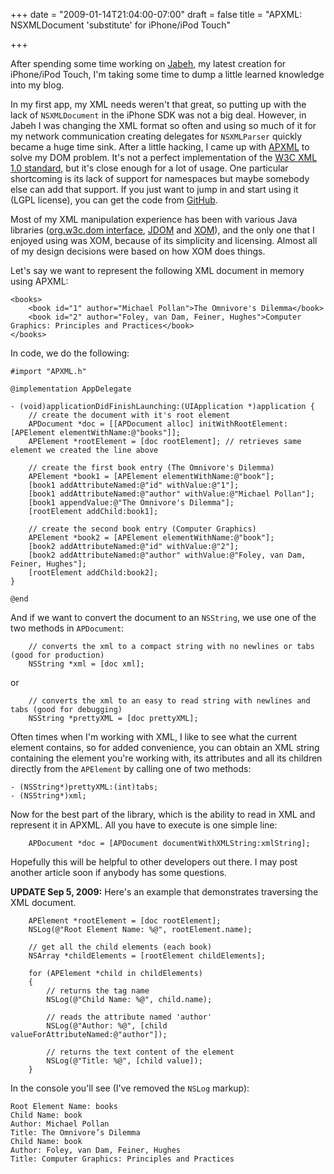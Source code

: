 +++
date = "2009-01-14T21:04:00-07:00"
draft = false
title = "APXML: NSXMLDocument 'substitute' for iPhone/iPod Touch"

+++

After spending some time working on [Jabeh](http://jabeh.org/), my latest creation for iPhone/iPod Touch, I'm taking some time to dump a little learned knowledge into my blog.

In my first app, my XML needs weren't that great, so putting up with the lack of `NSXMLDocument` in the iPhone SDK was not a big deal. However, in Jabeh I was changing the XML format so often and using so much of it for my network communication creating delegates for `NSXMLParser` quickly became a huge time sink. After a little hacking, I came up with [APXML](https://github.com/arashpayan/apxml/) to solve my DOM problem. It's not a perfect implementation of the [W3C XML 1.0 standard](http://www.w3.org/TR/REC-xml/), but it's close enough for a lot of usage. One particular shortcoming is its lack of support for namespaces but maybe somebody else can add that support. If you just want to jump in and start using it (LGPL license), you can get the code from [GitHub](https://github.com/arashpayan/apxml/).

Most of my XML manipulation experience has been with various Java libraries ([org.w3c.dom interface](http://java.sun.com/javase/6/docs/api/org/w3c/dom/package-summary.html), [JDOM](http://jdom.org/) and [XOM](http://xom.nu/)), and the only one that I enjoyed using was XOM, because of its simplicity and licensing. Almost all of my design decisions were based on how XOM does things.

Let's say we want to represent the following XML document in memory using APXML:
```
<books>
    <book id="1" author="Michael Pollan">The Omnivore's Dilemma</book>
    <book id="2" author="Foley, van Dam, Feiner, Hughes">Computer Graphics: Principles and Practices</book>
</books>
```

In code, we do the following:
```
#import "APXML.h"

@implementation AppDelegate

- (void)applicationDidFinishLaunching:(UIApplication *)application {
    // create the document with it's root element
    APDocument *doc = [[APDocument alloc] initWithRootElement:[APElement elementWithName:@"books"]];
    APElement *rootElement = [doc rootElement]; // retrieves same element we created the line above

    // create the first book entry (The Omnivore's Dilemma)
    APElement *book1 = [APElement elementWithName:@"book"];
    [book1 addAttributeNamed:@"id" withValue:@"1"];
    [book1 addAttributeNamed:@"author" withValue:@"Michael Pollan"];
    [book1 appendValue:@"The Omnivore's Dilemma"];
    [rootElement addChild:book1];

    // create the second book entry (Computer Graphics)
    APElement *book2 = [APElement elementWithName:@"book"];
    [book2 addAttributeNamed:@"id" withValue:@"2"];
    [book2 addAttributeNamed:@"author" withValue:@"Foley, van Dam, Feiner, Hughes"];
    [rootElement addChild:book2];
}

@end
```
And if we want to convert the document to an `NSString`, we use one of the two methods in `APDocument`:
```
    // converts the xml to a compact string with no newlines or tabs (good for production)
    NSString *xml = [doc xml];
```
or
```
    // converts the xml to an easy to read string with newlines and tabs (good for debugging)
    NSString *prettyXML = [doc prettyXML];
```

Often times when I'm working with XML, I like to see what the current element contains, so for added convenience, you can obtain an XML string containing the element you're working with, its attributes and all its children directly from the `APElement` by calling one of two methods:
```
- (NSString*)prettyXML:(int)tabs;
- (NSString*)xml;
```
Now for the best part of the library, which is the ability to read in XML and represent it in APXML. All you have to execute is one simple line:
```
    APDocument *doc = [APDocument documentWithXMLString:xmlString];
```
Hopefully this will be helpful to other developers out there. I may post another article soon if anybody has some questions.

**UPDATE Sep 5, 2009:** Here's an example that demonstrates traversing the XML document.
```
    APElement *rootElement = [doc rootElement];
    NSLog(@"Root Element Name: %@", rootElement.name);

    // get all the child elements (each book)
    NSArray *childElements = [rootElement childElements];

    for (APElement *child in childElements)
    {
        // returns the tag name
        NSLog(@"Child Name: %@", child.name);

        // reads the attribute named 'author'
        NSLog(@"Author: %@", [child valueForAttributeNamed:@"author"]);

        // returns the text content of the element
        NSLog(@"Title: %@", [child value]);
    }
```
In the console you'll see (I've removed the `NSLog` markup):
```
Root Element Name: books
Child Name: book
Author: Michael Pollan
Title: The Omnivore’s Dilemma
Child Name: book
Author: Foley, van Dam, Feiner, Hughes
Title: Computer Graphics: Principles and Practices
```
